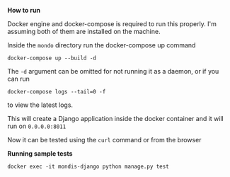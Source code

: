 **How to run**

Docker engine and docker-compose is required to run this properly. I'm assuming both of them are installed on the
machine.


Inside the `mondo` directory run the docker-compose up command

    docker-compose up --build -d

The `-d` argument can be omitted for not running it as a daemon, or if you can run

    docker-compose logs --tail=0 -f

to view the latest logs.

This will create a Django application inside the docker container and it will run on `0.0.0.0:8011`

Now it can be tested using the `curl` command or from the browser


**Running sample tests**

    docker exec -it mondis-django python manage.py test
